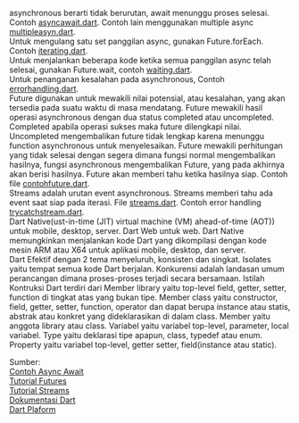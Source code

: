 asynchronous berarti tidak berurutan, await menunggu proses selesai. 
Contoh [asyncawait.dart](https://github.com/Fourthten/praxis-academy/blob/master/novice/01-05/latihan/asyncawait.dart). 
Contoh lain menggunakan multiple async [multipleasyn.dart](https://github.com/Fourthten/praxis-academy/blob/master/novice/01-05/latihan/multipleasyn.dart).\
Untuk mengulang satu set panggilan async, gunakan Future.forEach. Contoh [iterating.dart](https://github.com/Fourthten/praxis-academy/blob/master/novice/01-05/latihan/iterating.dart).\
Untuk menjalankan beberapa kode ketika semua panggilan async telah selesai, gunakan Future.wait, contoh [waiting.dart](https://github.com/Fourthten/praxis-academy/blob/master/novice/01-05/latihan/waiting.dart).\
Untuk penanganan kesalahan pada asynchronous, Contoh [errorhandling.dart](https://github.com/Fourthten/praxis-academy/blob/master/novice/01-05/latihan/errorhandling.dart).\
Future digunakan untuk mewakili nilai potensial, atau kesalahan, yang akan tersedia pada suatu waktu di masa mendatang. 
Future mewakili hasil operasi asynchronous dengan dua status completed atau uncompleted. 
Completed apabila operasi sukses maka future dilengkapi nilai. Uncompleted mengembalikan future tidak lengkap karena menunggu function asynchronous untuk menyelesaikan. 
Future mewakili perhitungan yang tidak selesai dengan segera dimana fungsi normal mengembalikan hasilnya, fungsi asynchronous mengembalikan Future, yang pada akhirnya akan berisi hasilnya. 
Future akan memberi tahu ketika hasilnya siap. Contoh file [contohfuture.dart](https://github.com/Fourthten/praxis-academy/blob/master/novice/01-05/latihan/contohfuture.dart).\
Streams adalah urutan event asynchronous. Streams memberi tahu ada event saat siap pada iterasi. 
File [streams.dart](https://github.com/Fourthten/praxis-academy/blob/master/novice/01-05/latihan/streams.dart). 
Contoh error handling [trycatchstream.dart](https://github.com/Fourthten/praxis-academy/blob/master/novice/01-05/latihan/trycatchstream.dart).\
Dart Native(ust-in-time (JIT) virtual machine (VM) ahead-of-time (AOT)) untuk mobile, desktop, server. Dart Web untuk web. Dart Native memungkinkan menjalankan kode Dart yang dikompilasi dengan kode mesin ARM atau X64 untuk aplikasi mobile, desktop, dan server.\
Dart Efektif dengan 2 tema menyeluruh, konsisten dan singkat. 
Isolates yaitu tempat semua kode Dart berjalan. Konkurensi adalah landasan umum perancangan dimana proses-proses terjadi secara bersamaan. 
Istilah Kontruksi Dart terdiri dari Member library yaitu top-level field, getter, setter, function di tingkat atas yang bukan tipe.
Member class yaitu constructor, field, getter, setter, function, operator dan dapat berupa instance atau statis, abstrak atau konkret yang dideklarasikan di dalam class. 
Member yaitu anggota library atau class. Variabel yaitu variabel top-level, parameter, local variabel. 
Type yaitu deklarasi tipe apapun, class, typedef atau enum. Property yaitu variabel top-level, getter setter, field(instance atau static). 

Sumber:\
[Contoh Async Await](https://codingwithjoe.com/dart-fundamentals-async-await/)\
[Tutorial Futures](https://dart.dev/codelabs/async-await)\
[Tutorial Streams](https://dart.dev/tutorials/language/streams)\
[Dokumentasi Dart](https://dart.dev/guides)\
[Dart Plaform](https://dart.dev/platforms)